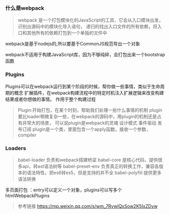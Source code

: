 ### 什么是webpack
> webpack 是一个打包模块化的JavaScript的工具，它会从入口模块出发，识别出源码中的模块化导入语句，
递归的找出入口文件的所有依赖，将入口和其他所有的依赖打包到一个单独的文件中

webpack是基于nodejs的,所以要基于CommonJS规范导出一个对象

webpack不适用于构建JavaScript库，因为不够纯碎，会打包出来一个bootstrap函数

### Plugins
Plugins可以在webpack运行到某个阶段的时候，帮你做一些事情，类似于生命周期的概念
扩展插件，在webpack构建流程中的特定时机注入扩展逻辑来改变构建结果或者你想做的事情。
作用于整个构建过程

> Plugin:开始打包，在某个时刻，帮助我们处理一些什么事情的机制
plugin要比loader稍微复杂一些，在webpack的源码中，用plugin的机制还是占有非常大的场景，
可以说plugin是webpack的灵魂
设计模式
  事件驱动  发布订阅
plugin是一个类，里面包含一个apply函数，接收一个参数，compiler

### Loaders
> babel-loader 负责和webpack搭建桥梁
babel-core 是核心代码，提供很多api，转ast语法树等
babel-preset-env 负责真正的转换工作，兼容各版本的语法特性，把es6转es5，但是支持的并不全
babel-polyfill 提供更多语法转换


多页面打包 ：entry可以定义一个对象，plugins可以写多个htmlWebpackPlugins

> 参考链接 https://mp.weixin.qq.com/s/wm_7RvwIQxSow2K5IxZDvw